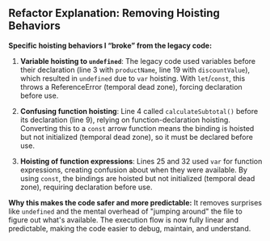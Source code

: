 ## Refactor Explanation: Removing Hoisting Behaviors

**Specific hoisting behaviors I “broke” from the legacy code:**

1. **Variable hoisting to `undefined`**: The legacy code used variables before their declaration (line 3 with `productName`, line 19 with `discountValue`), which resulted in `undefined` due to `var` hoisting. With `let`/`const`, this throws a ReferenceError (temporal dead zone), forcing declaration before use.

2. **Confusing function hoisting**: Line 4 called `calculateSubtotal()` before its declaration (line 9), relying on function-declaration hoisting. Converting this to a `const` arrow function means the binding is hoisted but not initialized (temporal dead zone), so it must be declared before use.

3. **Hoisting of function expressions**: Lines 25 and 32 used `var` for function expressions, creating confusion about when they were available. By using `const`, the bindings are hoisted but not initialized (temporal dead zone), requiring declaration before use.

**Why this makes the code safer and more predictable:** It removes surprises like `undefined` and the mental overhead of "jumping around" the file to figure out what's available. The execution flow is now fully linear and predictable, making the code easier to debug, maintain, and understand.
